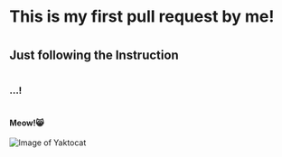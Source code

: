 # <h1>This is my first pull request by me!
# <h2>Just following the Instruction
# <h3>...!
# <h4>Meow!😸
![Image of Yaktocat](https://miro.medium.com/v2/resize:fit:1080/0*A7MUqyCLvZDcHkfM.jpg)
